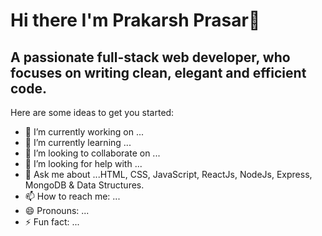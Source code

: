 # Hi there I'm Prakarsh Prasar👋


## A passionate full-stack web developer, who focuses on writing clean, elegant and efficient code.


Here are some ideas to get you started:

- 🔭 I’m currently working on ...
- 🌱 I’m currently learning ...
- 👯 I’m looking to collaborate on ...
- 🤔 I’m looking for help with ...
- 💬 Ask me about ...HTML, CSS, JavaScript, ReactJs, NodeJs, Express, MongoDB & Data Structures.
- 📫 How to reach me: ...
- 😄 Pronouns: ...
- ⚡ Fun fact: ...

